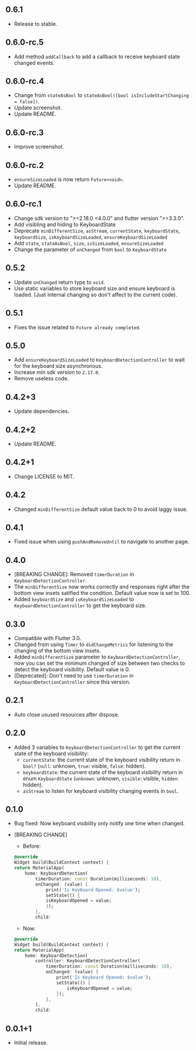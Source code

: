 ## 0.6.1

* Release to stable.

## 0.6.0-rc.5

* Add method `addCallback` to add a callback to receive keyboard state changed events.

## 0.6.0-rc.4

* Change from `stateAsBool` to `stateAsBool([bool isIncludeStartChanging = false])`.
* Update screenshot.
* Update README.

## 0.6.0-rc.3

* Improve screenshot.

## 0.6.0-rc.2

* `ensureSizeLoaded` is now return `Future<void>`.
* Update README.

## 0.6.0-rc.1

* Change sdk version to ">=2.18.0 <4.0.0" and flutter version ">=3.3.0".
* Add visibling and hiding to KeyboardState
* Deprecate `minDifferentSize`, `asStream`, `currentState`, `keyboardState`, `keyboardSize`, `isKeyboardSizeLoaded`, `ensureKeyboardSizeLoaded`
* Add `state`, `stateAsBool`, `size`, `isSizeLoaded`, `ensureSizeLoaded`
* Change the parameter of `onChanged` from `bool` to `KeyboardState`

## 0.5.2

* Update `onChanged` return type to `void`.
* Use static variables to store keyboard size and ensure keyboard is loaded. (Just internal changing so don't affect to the current code).

## 0.5.1

* Fixes the issue related to `Future already completed`.

## 0.5.0

* Add `ensureKeyboardSizeLoaded` to `KeyboardDetectionController` to wait for the keyboard size asynchronous.
* Increase min sdk version to `2.17.0`.
* Remove useless code.

## 0.4.2+3

* Update dependencies.

## 0.4.2+2

* Update README.

## 0.4.2+1

* Change LICENSE to MIT.

## 0.4.2

* Changed `minDifferentSize` default value back to 0 to avoid laggy issue.

## 0.4.1

* Fixed issue when using `pushAndRemoveUntil` to navigate to another page.

## 0.4.0

* [BREAKING CHANGE]: Removed `timerDuration` in `KeyboardDetectionController`.
* The `minDifferentSize` now works correctly and responses right after the bottom view insets satified the condition. Default value now is set to 100.
* Added `keyboardSize` and `isKeyboardSizeLoaded` to `KeyboardDetectionController` to get the keyboard size.

## 0.3.0

* Compatible with Flutter 3.0.
* Changed from using `Timer` to `didChangeMetrics` for listening to the changing of the bottom view insets.
* Added `minDifferentSize` parameter to `KeyboardDetectionController`, now you can set the minimum changed of size between two checks to detect the keyboard visibility. Default value is 0.
* [Deprecated]: Don't need to use `timerDuration` in `KeyboardDetectionController` since this version.

## 0.2.1

* Auto close usused resources after dispose.

## 0.2.0

* Added 3 variables to `KeyboardDetectionController` to get the current state of the keyboard visibility:
  * `currentState`: the current state of the keyboard visibility return in `bool?` (`null`: unknown, `true`: visible, `false`: hidden).
  * `keyboardState`: the current state of the keyboard visibility return in enum `KeyboardState` (`unknown`: unknown, `visible`: visible, `hidden`: hidden).
  * `asStream` to listen for keyboard visibility changing events in `bool`.

## 0.1.0

* Bug fixed: Now keyboard visibility only notify one time when changed.

* [BREAKING CHANGE]

  * Before:

  ``` dart
  @override
  Widget build(BuildContext context) {
  return MaterialApp(
      home: KeyboardDetection(
          timerDuration: const Duration(milliseconds: 10),
          onChanged: (value) {
              print('Is Keyboard Opened: $value');
              setState(() {
              isKeyboardOpened = value;
              });
          },
          child:
  ```

  * Now:

  ``` dart
  @override
  Widget build(BuildContext context) {
  return MaterialApp(
      home: KeyboardDetection(
          controller: KeyboardDetectionController(
              timerDuration: const Duration(milliseconds: 10),
              onChanged: (value) {
                  print('Is Keyboard Opened: $value');
                  setState(() {
                      isKeyboardOpened = value;
                  });
              },
          ),
          child:
  ```

## 0.0.1+1

* Initial release.
